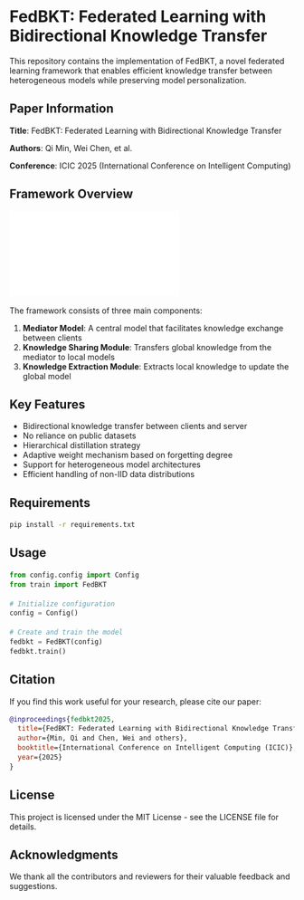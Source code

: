 # FedBKT: Federated Learning with Bidirectional Knowledge Transfer

This repository contains the implementation of FedBKT, a novel federated learning framework that enables efficient knowledge transfer between heterogeneous models while preserving model personalization.

## Paper Information

**Title**: FedBKT: Federated Learning with Bidirectional Knowledge Transfer

**Authors**: Qi Min, Wei Chen, et al.

**Conference**: ICIC 2025 (International Conference on Intelligent Computing)

## Framework Overview

![FedBKT Framework](figures/frame.pdf)

The framework consists of three main components:
1. **Mediator Model**: A central model that facilitates knowledge exchange between clients
2. **Knowledge Sharing Module**: Transfers global knowledge from the mediator to local models
3. **Knowledge Extraction Module**: Extracts local knowledge to update the global model

## Key Features

- Bidirectional knowledge transfer between clients and server
- No reliance on public datasets
- Hierarchical distillation strategy
- Adaptive weight mechanism based on forgetting degree
- Support for heterogeneous model architectures
- Efficient handling of non-IID data distributions

## Requirements

```bash
pip install -r requirements.txt
```

## Usage

```python
from config.config import Config
from train import FedBKT

# Initialize configuration
config = Config()

# Create and train the model
fedbkt = FedBKT(config)
fedbkt.train()
```

## Citation

If you find this work useful for your research, please cite our paper:

```bibtex
@inproceedings{fedbkt2025,
  title={FedBKT: Federated Learning with Bidirectional Knowledge Transfer},
  author={Min, Qi and Chen, Wei and others},
  booktitle={International Conference on Intelligent Computing (ICIC)},
  year={2025}
}
```

## License

This project is licensed under the MIT License - see the LICENSE file for details.

## Acknowledgments

We thank all the contributors and reviewers for their valuable feedback and suggestions. 